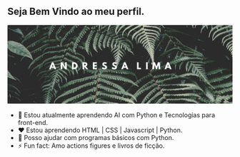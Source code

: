 ## Seja Bem Vindo ao meu perfil.
![](1.png)

- :book: Estou atualmente aprendendo AI com Python e Tecnologias para front-end.
- :hearts: Estou aprendendo HTML | CSS | Javascript | Python.
- 👯 Posso ajudar com programas básicos com Python.
- ⚡ Fun fact: Amo actions figures e livros de ficção.





<!--
**AndressaLF/AndressaLF** is a ✨ _special_ ✨ repository because its `README.md` (this file) appears on your GitHub profile.

-->
